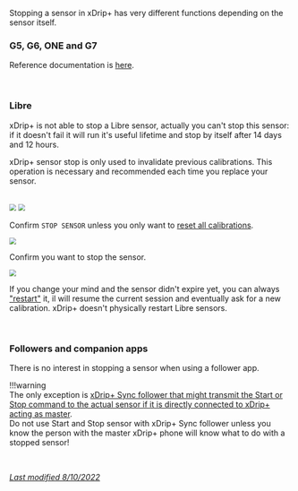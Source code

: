 Stopping a sensor in xDrip+ has very different functions depending on the sensor itself.

### G5, G6, ONE and G7

Reference documentation is [here](https://navid200.github.io/xDrip/docs/Proper-connectivity.html).

</br>

### Libre

xDrip+ is not able to stop a Libre sensor, actually you can't stop this sensor: if it doesn't fail it will run it's useful lifetime and stop by itself after 14 days and 12 hours.

xDrip+ sensor stop is only used to invalidate previous calibrations. This operation is necessary and recommended each time you replace your sensor.

</br>

<img src="../../images/hamburger_menu.png" style="zoom:75%;" />

<img src="../../install/images/M-StoS.png" style="zoom:75%;" />

Confirm `STOP SENSOR` unless you only want to [reset all calibrations](../../calibrate/calibrate/#reset-all-calibrations).

<img src="../../install/images/M-StoSC.png" style="zoom:75%;" />

Confirm you want to stop the sensor.

<img src="../../install/images/M-StoSC2.png" style="zoom:76%;" />

If you change your mind and the sensor didn't expire yet, you can always ["restart"](../startsensor/#libre) it, il will resume the current session and eventually ask for a new calibration. xDrip+ doesn't physically restart Libre sensors.

</br>

### Followers and companion apps

There is no interest in stopping a sensor when using a follower app.

!!!warning  
    The only exception is [xDrip+ Sync follower that might transmit the Start or Stop command to the actual sensor if it is directly connected to xDrip+ acting as master](../sync/#accept-followers-actions).  
    Do not use Start and Stop sensor with xDrip+ Sync follower unless you know the person with the master xDrip+ phone will know what to do with a stopped sensor!

<br>

[*Last modified 8/10/2022*](https://github.com/NightscoutFoundation/xDrip/releases/tag/2022.10.06)